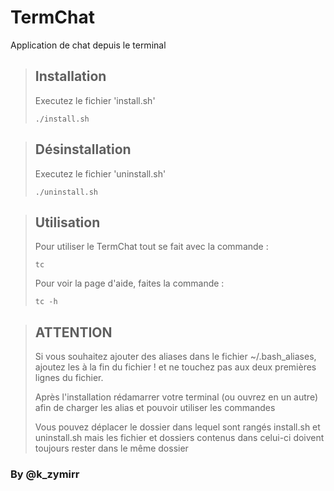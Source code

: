 # TermChat 
Application de chat depuis le terminal 

> ## Installation 
> Executez le fichier 'install.sh' 
> ```
> ./install.sh
> ```

> ## Désinstallation 
> Executez le fichier 'uninstall.sh' 
> ```
> ./uninstall.sh
> ```

> ## Utilisation
> Pour utiliser le TermChat tout se fait avec la commande : 
> ```
> tc
> ```
> Pour voir la page d'aide, faites la commande : 
> ```
> tc -h
> ```

> ## ATTENTION
> Si vous souhaitez ajouter des aliases dans le fichier ~/.bash_aliases, ajoutez les à la fin du fichier ! et ne touchez pas aux deux premières lignes du fichier.
> 
> Après l'installation rédamarrer votre terminal (ou ouvrez en un autre) afin de charger les alias et pouvoir utiliser les commandes
> 
> Vous pouvez déplacer le dossier dans lequel sont rangés install.sh et uninstall.sh mais les fichier et dossiers contenus dans celui-ci doivent toujours rester dans le même dossier

### By @k_zymirr
